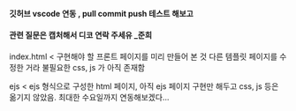 ####  깃허브 vscode 연동 , pull commit push 테스트 해보고
####  관련 질문은 캡처해서 디코 연락 주세유 _준희

index.html < 구현해야 할 프론트 페이지를 미리 만들어 본 것
다른 템플릿 페이지를 수정한 거라 불필요한 css, js 가 아직 존재함

ejs < ejs 형식으로 구성한 html 페이지, 아직 ejs 페이지 구현만 해두고 css, js 등은 옮기지 않았음. 최대한 수요일까지 연동해보겠다...